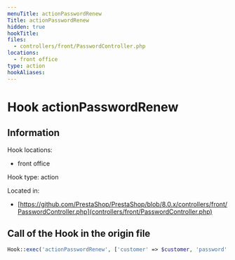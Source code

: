 ```yaml
---
menuTitle: actionPasswordRenew
Title: actionPasswordRenew
hidden: true
hookTitle: 
files:
  - controllers/front/PasswordController.php
locations:
  - front office
type: action
hookAliases:
---
```


# Hook actionPasswordRenew

## Information

Hook locations: 
  - front office

Hook type: action

Located in: 
  - [https://github.com/PrestaShop/PrestaShop/blob/8.0.x/controllers/front/PasswordController.php](controllers/front/PasswordController.php)

## Call of the Hook in the origin file

```php
Hook::exec('actionPasswordRenew', ['customer' => $customer, 'password' => $password])
```